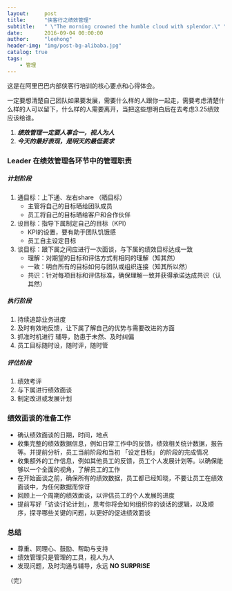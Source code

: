 ```yaml
---
layout:     post
title:      "侠客行之绩效管理"
subtitle:   " \"The morning crowned the humble cloud with splendor.\" "
date:       2016-09-04 00:00:00
author:     "leehong"
header-img: "img/post-bg-alibaba.jpg"
catalog: true
tags:
    - 管理
---
```


这是在阿里巴巴内部侠客行培训的核心要点和心得体会。

一定要想清楚自己团队如果要发展，需要什么样的人跟你一起走，需要考虑清楚什么样的人可以留下，什么样的人需要离开，当把这些想明白后在去考虑3.25绩效应该给谁。

1. _**绩效管理一定要人事合一，视人为人**_  
2. _**今天的最好表现，是明天的最低要求**_

### Leader 在绩效管理各环节中的管理职责

##### 计划阶段

1. 通目标：上下通、左右share （晒目标）
    - 主管将自己的目标晒给团队成员
    - 员工将自己的目标晒给客户和合作伙伴
2. 设目标：指导下属制定自己的目标（KPI）
    - KPI的设置，要有助于团队饥饿感
    - 员工自主设定目标
3. 谈目标：跟下属之间应进行一次面谈，与下属的绩效目标达成一致
    - 理解：对期望的目标和评估方式有相同的理解（知其然）
    - 一致：明白所有的目标如何与团队或组织连接（知其所以然）
    - 共识：针对每项目标和评估标准，确保理解一致并获得承诺达成共识（认其然）

##### 执行阶段

1. 持续追踪业务进度
2. 及时有效地反馈，让下属了解自己的优势与需要改进的方面
3. 抓准时机进行 辅导，防患于未然、及时纠偏
4. 员工目标随时设，随时评，随时管

##### 评估阶段

1. 绩效考评
2. 与下属进行绩效面谈
3. 制定改进或发展计划

### 绩效面谈的准备工作

* 确认绩效面谈的日期，时间，地点
* 收集完整的绩效数据信息，例如日常工作中的反馈，绩效相关统计数据，报告等。并提前分析，员工当前阶段和当初 「设定目标」 的阶段的完成情况
* 收集额外的工作信息，例如其他员工的反馈，员工个人发展计划等。以确保能够以一个全面的视角，了解员工的工作
* 在开始面谈之前，确保所有的绩效数据，员工都已经知晓，不要让员工在绩效面谈中，为任何数据而惊讶
* 回顾上一个周期的绩效面谈，以评估员工的个人发展的进度
* 提前写好「访谈讨论计划」，思考你将会如何组织你的谈话的逻辑，以及顺序，探寻哪些关键的问题，以更好的促进绩效面谈


### 总结

* 尊重、同理心、鼓励、帮助与支持
* 绩效管理只是管理的工具，视人为人
* 发现问题，及时沟通与辅导，永远 __NO SURPRISE__




（完）  
